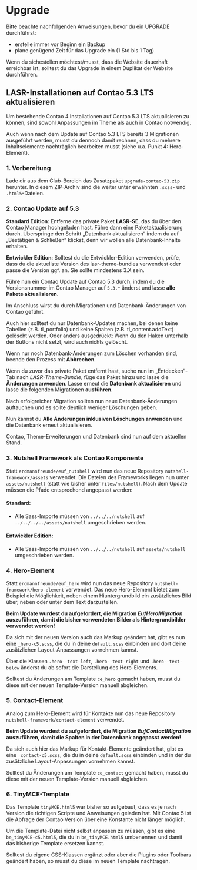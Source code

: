 # Upgrade

Bitte beachte nachfolgenden Anweisungen, bevor du ein UPGRADE durchführst:

- erstelle immer vor Beginn ein Backup
- plane genügend Zeit für das Upgrade ein (1 Std bis 1 Tag)

Wenn du sichestellen möchtest/musst, dass die Website dauerhaft erreichbar ist, solltest du das Upgrade in einem Duplikat der Website durchführen.

## LASR-Installationen auf Contao 5.3 LTS aktualisieren

Um bestehende Contao 4 Installationen auf Contao 5.3 LTS aktualisieren zu können, sind sowohl Anpassungen im Theme als auch in Contao notwendig. 

Auch wenn nach dem Update auf Contao 5.3 LTS bereits 3 Migrationen ausgeführt werden, musst du dennoch damit rechnen, dass du mehrere Inhaltselemente nachträglich bearbeiten musst (siehe u.a. Punkt 4: Hero-Element).

### 1. Vorbereitung

Lade dir aus dem Club-Bereich das Zusatzpaket `upgrade-contao-53.zip` herunter. In diesem ZIP-Archiv sind die weiter unter erwähnten `.scss`- und `.html5`-Dateien.

### 2. Contao Update auf 5.3

**Standard Edition**: Entferne das private Paket **LASR-SE**, das du über den Contao Manager hochgeladen hast. Führe dann eine Paketaktualisierung durch. Überspringe den Schritt „Datenbank aktualisieren“ indem du auf „Bestätigen & Schließen“ klickst, denn wir wollen alle Datenbank-Inhalte erhalten.

**Entwickler Edition**: Solltest du die Entwickler-Edition verwenden, prüfe, dass du die aktuellste Version des lasr-theme-bundles verwendest oder passe die Version ggf. an. Sie sollte mindestens 3.X sein.

Führe nun ein Contao Update auf Contao 5.3 durch, indem du die Versionsnummer im Contao Manager auf `5.3.*` änderst und lasse **alle Pakete aktualisieren**. 

Im Anschluss wirst du durch Migrationen und Datenbank-Änderungen von Contao geführt. 

Auch hier solltest du nur Datenbank-Updates machen, bei denen keine Tabellen (z.B. tl_portfolio) und keine Spalten (z.B. tl_content.addText) gelöscht werden. Oder anders ausgedrückt: Wenn du den Haken unterhalb der Buttons nicht setzt, wird auch nichts gelöscht.

Wenn nur noch Datenbank-Änderungen zum Löschen vorhanden sind, beende den Prozess mit **Abbrechen**.

Wenn du zuvor das private Paket entfernt hast, suche nun im „Entdecken“-Tab nach _LASR-Theme-Bundle_, füge das Paket hinzu und lasse die **Änderungen anwenden**. Lasse erneut die **Datenbank aktualisieren** und lasse die folgenden Migrationen **ausführen**.

Nach erfolgreicher Migration sollten nun neue Datenbank-Änderungen auftauchen und es sollte deutlich weniger Löschungen geben.

Nun kannst du **Alle Änderungen inklusiven Löschungen anwenden** und die Datenbank erneut aktualisieren.

Contao, Theme-Erweiterungen und Datenbank sind nun auf dem aktuellen Stand.

### 3. Nutshell Framework als Contao Komponente

Statt `erdmannfreunde/euf_nutshell` wird nun das neue Repository `nutshell-framework/assets` verwendet. Die Dateien des Frameworks liegen nun unter `assets/nutshell` (statt wie bisher unter `files/nutshell`). Nach dem Update müssen die Pfade entsprechend angepasst werden:

#### Standard:
- Alle Sass-Importe müssen von `../../../nutshell` auf `../../../../assets/nutshell` umgeschrieben werden.

#### Entwickler Edition:

- Alle Sass-Importe müssen von `../../../nutshell` auf `assets/nutshell` umgeschrieben werden.

### 4. Hero-Element

Statt `erdmannfreunde/euf_hero` wird nun das neue Repository `nutshell-framework/hero-element` verwendet. Das neue Hero-Element bietet zum Beispiel die Möglichkeit, neben einem Hiuntergrundbild ein zusätzliches Bild über, neben oder unter dem Text darzustellen.

**Beim Update wurdest du aufgefordert, die Migration _EufHeroMigration_ auszuführen, damit die bisher verwendeten Bilder als Hintergrundbilder verwendet werden!**

Da sich mit der neuen Version auch das Markup geändert hat, gibt es nun eine `_hero-c5.scss`, die du in deine `default.scss` einbinden und dort deine zusätzlichen Layout-Anpassungen vornehmen kannst.

Über die Klassen `.hero--text-left`, `.hero--text-right` und `.hero--text-below` änderst du ab sofort die Darstellung des Hero-Elements.

Solltest du Änderungen am Template `ce_hero` gemacht haben, musst du diese mit der neuen Template-Version manuell abgleichen. 

### 5. Contact-Element

Analog zum Hero-Element wird für Kontakte nun das neue Repository `nutshell-framework/contact-element` verwendet.

**Beim Update wurdest du aufgefordert, die Migration _EufContactMigration_ auszuführen, damit die Spalten in der Datennbank angepasst werden!**

Da sich auch hier das Markup für Kontakt-Elemente geändert hat, gibt es eine `_contact-c5.scss`, die du in deine `default.scss` einbinden und in der du zusätzliche Layout-Anpassungen vornehmen kannst.

Solltest du Änderungen am Template `ce_contact` gemacht haben, musst du diese mit der neuen Template-Version manuell abgleichen.

### 6. TinyMCE-Template

Das Template `tinyMCE.html5` war bisher so aufgebaut, dass es je nach Version die richtigen Scripte und Anweisungen geladen hat. Mit Contao 5 ist die Abfrage der Contao Version über eine Konstante nicht länger möglich.

Um die Template-Datei nicht selbst anpassen zu müssen, gibt es eine `be_tinyMCE-c5.html5`, die du in `be_tinyMCE.html5` umbenennen und damit das bisherige Template ersetzen kannst.

Solltest du eigene CSS-Klassen ergänzt oder aber die Plugins oder Toolbars geändert haben, so musst du diese im neuen Template nachtragen.